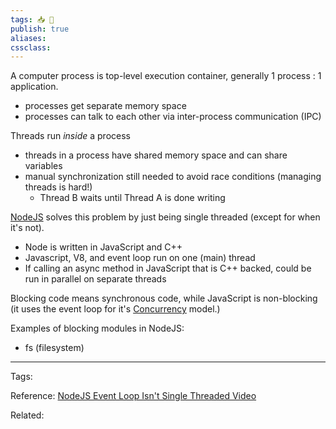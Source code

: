 ```yaml
---
tags: 📥️ 🌱
publish: true
aliases: 
cssclass: 
---
```


A computer process is top-level execution container, generally 1 process : 1 application.
- processes get separate memory space
- processes can talk to each other via inter-process communication (IPC)

Threads run *inside* a process
- threads in a process have shared memory space and can share variables
- manual synchronization still needed to avoid race conditions (managing threads is hard!)
	- Thread B waits until Thread A is done writing

[NodeJS](../NodeJS.md) solves this problem by just being single threaded (except for when it's not).
- Node is written in JavaScript and C++
- Javascript, V8, and event loop run on one (main) thread 
- If calling an async method in JavaScript that is C++ backed, could be run in parallel on separate threads

Blocking code means synchronous code, while JavaScript is non-blocking (it uses the event loop for it's [Concurrency](../Concurrency.md) model.)

Examples of blocking modules in NodeJS:
- fs (filesystem)

---
Tags: 

Reference: [NodeJS Event Loop Isn't Single Threaded Video](https://www.youtube.com/watch?v=zphcsoSJMvM)

Related: 